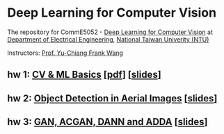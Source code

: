 # Deep Learning for Computer Vision
The repository for CommE5052  - [Deep Learning for Computer Vision](http://vllab.ee.ntu.edu.tw/dlcv.html) at [Department of Electrical Engineering](https://web.ee.ntu.edu.tw/eng/index.php), [National Taiwan Univerity (NTU)](http://www.ntu.edu.tw/english/index.html)

Instructors: [Prof. Yu-Chiang Frank Wang](http://vllab.ee.ntu.edu.tw/members.html)
## hw 1: [CV & ML Basics](./hw1) [[pdf](hw1/hw1.pdf)] [[slides](hw1/hw1_intro.pdf)]
## hw 2: [Object Detection in Aerial Images](./hw2) [[slides](https://docs.google.com/presentation/d/1CiO0rZzYbPabMjcgDGfRS6V85bRTLvR5cY3jiEngeLc/edit#slide=id.g5528878479_0_1)]
## hw 3: [GAN, ACGAN, DANN and ADDA](./hw3) [[slides](https://onedrive.live.com/view.aspx?resid=76D18C1DFCC46765!19918&ithint=file%2cpptx&authkey=!AFDDuRxBEKiwfBM)] 
